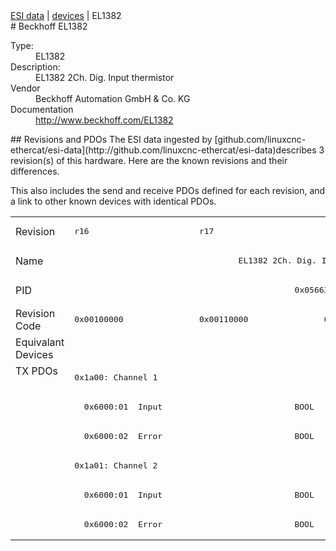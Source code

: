 <div class="nav"><a href="/esi-data">ESI data</a> | <a href="/esi-data/devices">devices</a> | EL1382</div>
#  Beckhoff EL1382

<dl>
  <dt>Type:</dt><dd>EL1382</dd>
  <dt>Description:</dt><dd>EL1382 2Ch. Dig. Input thermistor</dd>
  <dt>Vendor</dt><dd>Beckhoff Automation GmbH & Co. KG</dd>
  <dt>Documentation</dt><dd><a href="http://www.beckhoff.com/EL1382">http://www.beckhoff.com/EL1382</a></dd>
</dl>
## Revisions and PDOs
The ESI data ingested by [github.com/linuxcnc-ethercat/esi-data](http://github.com/linuxcnc-ethercat/esi-data)describes 3 revision(s) of this hardware.  Here are the known revisions and their differences.

This also includes the send and receive PDOs defined for each revision, and a link to other known devices with identical PDOs.

<table>
<tr >
<td class="first">Revision</td>
<td ><pre>r16</pre></td>
<td ><pre>r17</pre></td>
<td ><pre>r18</pre></td>
</tr>
<tr >
<td class="first">Name</td>
<td  colspan=3 align="center"><pre>EL1382 2Ch. Dig. Input thermistor</pre></td>
</tr>
<tr >
<td class="first">PID</td>
<td  colspan=3 align="center"><pre>0x05663052</pre></td>
</tr>
<tr >
<td class="first">Revision Code</td>
<td ><pre>0x00100000</pre></td>
<td ><pre>0x00110000</pre></td>
<td ><pre>0x00120000</pre></td>
</tr>
<tr >
<td class="first">Equivalant Devices</td>
<td  colspan=3 align="center"></td>
</tr>
<tr class="txpdo pdosection">
<td class="first" rowspan=6 valign=top>TX PDOs</td>
<td colspan=3 align="left"><pre>0x1a00: Channel 1</pre></td>
<td></td>
</tr>
<tr class="txpdo">
<td  colspan=3 align="left"><pre>  0x6000:01  Input                           BOOL</pre></td>
</tr>
<tr class="txpdo">
<td  colspan=2 align="left"><pre>  0x6000:02  Error	                          BOOL</pre></td>
<td ><pre>  0x6000:02  Error                           BOOL</pre></td>
</tr>
<tr class="txpdo pdosection">
<td  colspan=3 align="left"><pre>0x1a01: Channel 2</pre></td>
</tr>
<tr class="txpdo">
<td  colspan=3 align="left"><pre>  0x6000:01  Input                           BOOL</pre></td>
</tr>
<tr class="txpdo">
<td  colspan=2 align="left"><pre>  0x6000:02  Error	                          BOOL</pre></td>
<td ><pre>  0x6000:02  Error                           BOOL</pre></td>
</tr>
</table>
